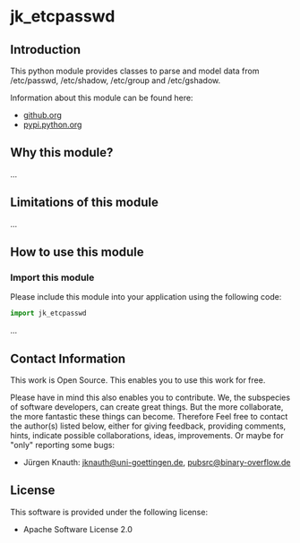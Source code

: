 jk_etcpasswd
==========

Introduction
------------

This python module provides classes to parse and model data from /etc/passwd, /etc/shadow, /etc/group and /etc/gshadow.

Information about this module can be found here:

* [github.org](https://github.com/jkpubsrc/python-module-jk-etcpasswd)
* [pypi.python.org](https://pypi.python.org/pypi/jk_etcpasswd)

Why this module?
----------------

...

Limitations of this module
--------------------------

...

How to use this module
----------------------

### Import this module

Please include this module into your application using the following code:

```python
import jk_etcpasswd
```

...

Contact Information
-------------------

This work is Open Source. This enables you to use this work for free.

Please have in mind this also enables you to contribute. We, the subspecies of software developers, can create great things. But the more collaborate, the more fantastic these things can become. Therefore Feel free to contact the author(s) listed below, either for giving feedback, providing comments, hints, indicate possible collaborations, ideas, improvements. Or maybe for "only" reporting some bugs:

* Jürgen Knauth: jknauth@uni-goettingen.de, pubsrc@binary-overflow.de

License
-------

This software is provided under the following license:

* Apache Software License 2.0



